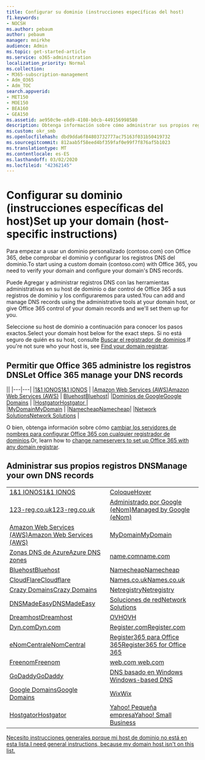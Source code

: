 ```yaml
---
title: Configurar su dominio (instrucciones específicas del host)
f1.keywords:
- NOCSH
ms.author: pebaum
author: pebaum
manager: mnirkhe
audience: Admin
ms.topic: get-started-article
ms.service: o365-administration
localization_priority: Normal
ms.collection:
- M365-subscription-management
- Adm_O365
- Adm_TOC
search.appverid:
- MET150
- MOE150
- BEA160
- GEA150
ms.assetid: ae950c9e-e8d9-4108-b0cb-449156998580
description: Obtenga información sobre cómo administrar sus propios registros DNS o dejar que Office 365 administre los registros DNS por usted.
ms.custom: okr_smb
ms.openlocfilehash: dbd9dda6f84803732777ac75163f031b50419732
ms.sourcegitcommit: 812aab5f58eed4bf359faf0e99f7f876af5b1023
ms.translationtype: MT
ms.contentlocale: es-ES
ms.lasthandoff: 03/02/2020
ms.locfileid: "42362145"
---
```

# <a name="set-up-your-domain-host-specific-instructions"></a><span data-ttu-id="49f9b-103">Configurar su dominio (instrucciones específicas del host)</span><span class="sxs-lookup"><span data-stu-id="49f9b-103">Set up your domain (host-specific instructions)</span></span>

<span data-ttu-id="49f9b-104">Para empezar a usar un dominio personalizado (contoso.com) con Office 365, debe comprobar el dominio y configurar los registros DNS del dominio.</span><span class="sxs-lookup"><span data-stu-id="49f9b-104">To start using a custom domain (contoso.com) with Office 365, you need to verify your domain and configure your domain's DNS records.</span></span> 
  
<span data-ttu-id="49f9b-105">Puede Agregar y administrar registros DNS con las herramientas administrativas en su host de dominio o dar control de Office 365 a sus registros de dominio y los configuraremos para usted.</span><span class="sxs-lookup"><span data-stu-id="49f9b-105">You can add and manage DNS records using the administrative tools at your domain host, or give Office 365 control of your domain records and we'll set them up for you.</span></span>
  
<span data-ttu-id="49f9b-106">Seleccione su host de dominio a continuación para conocer los pasos exactos.</span><span class="sxs-lookup"><span data-stu-id="49f9b-106">Select your domain host below for the exact steps.</span></span> <span data-ttu-id="49f9b-107">Si no está seguro de quién es su host, consulte [Buscar el registrador de dominios](find-your-domain-registrar.md).</span><span class="sxs-lookup"><span data-stu-id="49f9b-107">If you're not sure who your host is, see [Find your domain registrar](find-your-domain-registrar.md).</span></span>
  

## <a name="let-office-365-manage-your-dns-records"></a><span data-ttu-id="49f9b-108">Permitir que Office 365 administre los registros DNS</span><span class="sxs-lookup"><span data-stu-id="49f9b-108">Let Office 365 manage your DNS records</span></span>

||
|---|---|
|[<span data-ttu-id="49f9b-109">1&1 IONOS</span><span class="sxs-lookup"><span data-stu-id="49f9b-109">1&1 IONOS</span></span>](../dns/change-nameservers-at-1-1-internet.md) |
|[<span data-ttu-id="49f9b-110">Amazon Web Services (AWS)</span><span class="sxs-lookup"><span data-stu-id="49f9b-110">Amazon Web Services (AWS)</span></span>](../dns/change-nameservers-at-aws.md) |
 [<span data-ttu-id="49f9b-111">Bluehost</span><span class="sxs-lookup"><span data-stu-id="49f9b-111">Bluehost</span></span>](../dns/change-nameservers-at-bluehost.md)|
|[<span data-ttu-id="49f9b-112">Dominios de Google</span><span class="sxs-lookup"><span data-stu-id="49f9b-112">Google   Domains</span></span>](../dns/change-nameservers-at-google-domains.md) |
|[<span data-ttu-id="49f9b-113">Hostgator</span><span class="sxs-lookup"><span data-stu-id="49f9b-113">Hostgator   </span></span>](../dns/change-nameservers-at-hostgator.md)  |  
|[<span data-ttu-id="49f9b-114">MyDomain</span><span class="sxs-lookup"><span data-stu-id="49f9b-114">MyDomain</span></span>](../dns/change-nameservers-at-mydomain.md) | 
|[<span data-ttu-id="49f9b-115">Namecheap</span><span class="sxs-lookup"><span data-stu-id="49f9b-115">Namecheap</span></span>](../dns/change-nameservers-at-namecheap.md)|
|[<span data-ttu-id="49f9b-116">Network Solutions</span><span class="sxs-lookup"><span data-stu-id="49f9b-116">Network Solutions</span></span>](../dns/change-nameservers-at-network-solutions.md) |  

<span data-ttu-id="49f9b-117">O bien, obtenga información sobre cómo [cambiar los servidores de nombres para configurar Office 365 con cualquier registrador de dominios](change-nameservers-at-any-domain-registrar.md).</span><span class="sxs-lookup"><span data-stu-id="49f9b-117">Or, learn how to [change nameservers to set up Office 365 with any domain registrar](change-nameservers-at-any-domain-registrar.md).</span></span>

## <a name="manage-your-own-dns-records"></a><span data-ttu-id="49f9b-118">Administrar sus propios registros DNS</span><span class="sxs-lookup"><span data-stu-id="49f9b-118">Manage your own DNS records</span></span>

|                           |                          |
|---------------------------|--------------------------|
| [<span data-ttu-id="49f9b-119">1&1 IONOS</span><span class="sxs-lookup"><span data-stu-id="49f9b-119">1&1 IONOS</span></span>](../dns/create-dns-records-at-1-1-internet.md) | [<span data-ttu-id="49f9b-120">Coloque</span><span class="sxs-lookup"><span data-stu-id="49f9b-120">Hover</span></span>](../dns/create-dns-records-at-hover.md) |
| [<span data-ttu-id="49f9b-121">123-reg.co.uk</span><span class="sxs-lookup"><span data-stu-id="49f9b-121">123-reg.co.uk</span></span>](../dns/create-dns-records-at-123-reg-co-uk.md) | [<span data-ttu-id="49f9b-122">Administrado por Google (eNom)</span><span class="sxs-lookup"><span data-stu-id="49f9b-122">Managed   by Google (eNom)</span></span>](../dns/create-dns-records-for-domain-managed-by-google-enom.md)|
| [<span data-ttu-id="49f9b-123">Amazon Web Services (AWS)</span><span class="sxs-lookup"><span data-stu-id="49f9b-123">Amazon Web Services (AWS)</span></span>](../dns/create-dns-records-at-aws.md) | [<span data-ttu-id="49f9b-124">MyDomain</span><span class="sxs-lookup"><span data-stu-id="49f9b-124">MyDomain</span></span>](../dns/create-dns-records-at-mydomain.md) |
| [<span data-ttu-id="49f9b-125">Zonas DNS de Azure</span><span class="sxs-lookup"><span data-stu-id="49f9b-125">Azure DNS zones</span></span>](../dns/create-dns-records-for-azure-dns-zones.md) | [<span data-ttu-id="49f9b-126">name.com</span><span class="sxs-lookup"><span data-stu-id="49f9b-126">name.com</span></span>](../dns/create-dns-records-at-name-com.md) |
| [<span data-ttu-id="49f9b-127">Bluehost</span><span class="sxs-lookup"><span data-stu-id="49f9b-127">Bluehost</span></span>](../dns/create-dns-records-at-bluehost.md) | [<span data-ttu-id="49f9b-128">Namecheap</span><span class="sxs-lookup"><span data-stu-id="49f9b-128">Namecheap</span></span>](../dns/create-dns-records-at-namecheap.md)|
| [<span data-ttu-id="49f9b-129">CloudFlare</span><span class="sxs-lookup"><span data-stu-id="49f9b-129">Cloudflare</span></span>](../dns/create-dns-records-at-cloudflare.md)| [<span data-ttu-id="49f9b-130">Names.co.uk</span><span class="sxs-lookup"><span data-stu-id="49f9b-130">Names.co.uk</span></span>](../dns/create-dns-records-at-names-co-uk.md) |
|  [<span data-ttu-id="49f9b-131">Crazy Domains</span><span class="sxs-lookup"><span data-stu-id="49f9b-131">Crazy Domains</span></span>](../dns/create-dns-records-at-crazy-domains.md)| [<span data-ttu-id="49f9b-132">Netregistry</span><span class="sxs-lookup"><span data-stu-id="49f9b-132">Netregistry</span></span>](../dns/create-dns-records-at-netregistry.md) |
|[<span data-ttu-id="49f9b-133">DNSMadeEasy</span><span class="sxs-lookup"><span data-stu-id="49f9b-133">DNSMadeEasy</span></span>](../dns/create-dns-records-at-dnsmadeeasy.md) | [<span data-ttu-id="49f9b-134">Soluciones de red</span><span class="sxs-lookup"><span data-stu-id="49f9b-134">Network   Solutions</span></span>](../dns/create-dns-records-at-network-solutions.md) |
|[<span data-ttu-id="49f9b-135">Dreamhost</span><span class="sxs-lookup"><span data-stu-id="49f9b-135">Dreamhost</span></span>](../dns/create-dns-records-at-dreamhost.md)  | [<span data-ttu-id="49f9b-136">OVH</span><span class="sxs-lookup"><span data-stu-id="49f9b-136">OVH</span></span>](../dns/create-dns-records-at-ovh.md) |
|  [<span data-ttu-id="49f9b-137">Dyn.com</span><span class="sxs-lookup"><span data-stu-id="49f9b-137">Dyn.com</span></span>](../dns/create-dns-records-at-dyn-com.md) | [<span data-ttu-id="49f9b-138">Register.com</span><span class="sxs-lookup"><span data-stu-id="49f9b-138">Register.com</span></span>](../dns/create-dns-records-at-register-com.md) |
| [<span data-ttu-id="49f9b-139">eNomCentral</span><span class="sxs-lookup"><span data-stu-id="49f9b-139">eNomCentral</span></span>](../dns/create-dns-records-at-enomcentral.md)| [<span data-ttu-id="49f9b-140">Register365 para Office 365</span><span class="sxs-lookup"><span data-stu-id="49f9b-140">Register365 for Office 365</span></span>](../dns/create-dns-records-at-register365.md)  |
| [<span data-ttu-id="49f9b-141">Freenom</span><span class="sxs-lookup"><span data-stu-id="49f9b-141">Freenom</span></span>](../dns/create-dns-records-at-freenom.md) | [<span data-ttu-id="49f9b-142">web.com</span><span class="sxs-lookup"><span data-stu-id="49f9b-142"> web.com </span></span>](../dns/create-dns-records-at-web-com.md)|
|[<span data-ttu-id="49f9b-143">GoDaddy</span><span class="sxs-lookup"><span data-stu-id="49f9b-143">GoDaddy</span></span>](../dns/create-dns-records-at-godaddy.md)|[<span data-ttu-id="49f9b-144">DNS basado en Windows</span><span class="sxs-lookup"><span data-stu-id="49f9b-144"> Windows-based DNS</span></span>](../dns/create-dns-records-using-windows-based-dns.md)   |
| [<span data-ttu-id="49f9b-145">Google Domains</span><span class="sxs-lookup"><span data-stu-id="49f9b-145">Google Domains</span></span>](../dns/create-dns-records-at-google-domains.md) |[<span data-ttu-id="49f9b-146">Wix</span><span class="sxs-lookup"><span data-stu-id="49f9b-146">Wix</span></span>](../dns/create-dns-records-at-wix.md) |
|[<span data-ttu-id="49f9b-147">Hostgator</span><span class="sxs-lookup"><span data-stu-id="49f9b-147">Hostgator</span></span>](../dns/create-dns-records-at-hostgator.md)  | [<span data-ttu-id="49f9b-148">Yahoo!   Pequeña empresa</span><span class="sxs-lookup"><span data-stu-id="49f9b-148">Yahoo!   Small Business</span></span>](../dns/create-dns-records-at-yahoo-small-business.md)  |

[<span data-ttu-id="49f9b-149">Necesito instrucciones generales porque mi host de dominio no está en esta lista.</span><span class="sxs-lookup"><span data-stu-id="49f9b-149">I need general instructions, because my domain host isn't on this list. </span></span>](create-dns-records-at-any-dns-hosting-provider.md)
   
